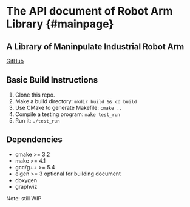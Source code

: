 The API document of Robot Arm Library           {#mainpage}
=====================================

A Library of Maninpulate Industrial Robot Arm
---------------------------------------------

[GitHub](https://github.com/RobinCPC/Robot_Arm_Kinematics_Lib)

## Basic Build Instructions
1. Clone this repo.
2. Make a build directory: `mkdir build && cd build`
3. Use CMake to generate Makefile: `cmake ..`
4. Compile a testing program: `make test_run`
5. Run it: `./test_run`

## Dependencies
* cmake >= 3.2
* make  >= 4.1
* gcc/g++ >= 5.4
* eigen >= 3
optional for building document
* doxygen
* graphviz

Note: still WIP
